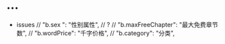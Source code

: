 # ...



- issues
// "b.sex ": "性别属性", // ?
// "b.maxFreeChapter": "最大免费章节数",
// "b.wordPrice": "千字价格",
// "b.category": "分类",